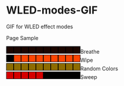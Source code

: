 # WLED-modes-GIF
GIF for WLED effect modes


Page Sample

<img width=200 height=20 src="gif/mode_Breathe.gif" />Breathe<br />
<img width=200 height=20 src="gif/mode_Wipe.gif" />Wipe<br />
<img width=200 height=20 src="gif/mode_Random_Colors.gif"/>Random Colors<br />
<img width=200 height=20 src="gif/mode_Sweep.gif" />Sweep<br />
